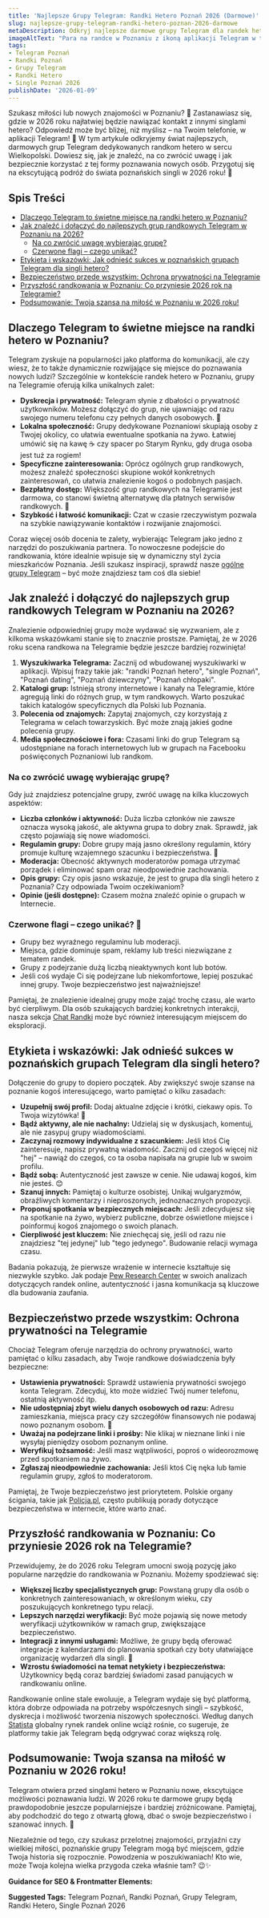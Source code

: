 ```yaml
---
title: 'Najlepsze Grupy Telegram: Randki Hetero Poznań 2026 (Darmowe)'
slug: najlepsze-grupy-telegram-randki-hetero-poznan-2026-darmowe
metaDescription: Odkryj najlepsze darmowe grupy Telegram dla randek hetero w Poznaniu na 2026! Znajdź miłość i nowe znajomości. Porady, bezpieczeństwo i popularne grupy.
imageAltText: "Para na randce w Poznaniu z ikoną aplikacji Telegram w tle.\n\n        *   Suggested Anchor: \"katalogów grup Telegram w Poznaniu\"\n        *   Suggested Path: `/grupy/poznan` (jeśli taka kategoria/podkategoria istnieje lub jest planowana)\n    2.  Phrase in text: \"dynamicznie rozwijające się miejsce do poznawania nowych ludzi\" (w sekcji \"Dlaczego Telegram to świetne miejsce...\")\n        *   Suggested Anchor: \"poznawania nowych ludzi na Telegramie\"\n        *   Suggested Path: `/artykuly/jak-poznawac-ludzi-na-telegramie` (jeśli istnieje taki artykuł lub kategoria artykułów)"
tags:
- Telegram Poznań
- Randki Poznań
- Grupy Telegram
- Randki Hetero
- Single Poznań 2026
publishDate: '2026-01-09'
---
```


Szukasz miłości lub nowych znajomości w Poznaniu? 🤔 Zastanawiasz się, gdzie w 2026 roku najłatwiej będzie nawiązać kontakt z innymi singlami hetero? Odpowiedź może być bliżej, niż myślisz – na Twoim telefonie, w aplikacji Telegram! 📱 W tym artykule odkryjemy świat najlepszych, darmowych grup Telegram dedykowanych randkom hetero w sercu Wielkopolski. Dowiesz się, jak je znaleźć, na co zwrócić uwagę i jak bezpiecznie korzystać z tej formy poznawania nowych osób. Przygotuj się na ekscytującą podróż do świata poznańskich singli w 2026 roku! 🚀

## Spis Treści

- [Dlaczego Telegram to świetne miejsce na randki hetero w Poznaniu?](#dlaczego-telegram-to-świetne-miejsce-na-randki-hetero-w-poznaniu)
- [Jak znaleźć i dołączyć do najlepszych grup randkowych Telegram w Poznaniu na 2026?](#jak-znaleźć-i-dołączyć-do-najlepszych-grup-randkowych-telegram-w-poznaniu-na-2026)
  - [Na co zwrócić uwagę wybierając grupę?](#na-co-zwrócić-uwagę-wybierając-grupę)
  - [Czerwone flagi – czego unikać?](#czerwone-flagi--czego-unikać)
- [Etykieta i wskazówki: Jak odnieść sukces w poznańskich grupach Telegram dla singli hetero?](#etykieta-i-wskazówki-jak-odnieść-sukces-w-poznańskich-grupach-telegram-dla-singli-hetero)
- [Bezpieczeństwo przede wszystkim: Ochrona prywatności na Telegramie](#bezpieczeństwo-przede-wszystkim-ochrona-prywatności-na-telegramie)
- [Przyszłość randkowania w Poznaniu: Co przyniesie 2026 rok na Telegramie?](#przyszłość-randkowania-w-poznaniu-co-przyniesie-2026-rok-na-telegramie)
- [Podsumowanie: Twoja szansa na miłość w Poznaniu w 2026 roku!](#podsumowanie-twoja-szansa-na-miłość-w-poznaniu-w-2026-roku)

## Dlaczego Telegram to świetne miejsce na randki hetero w Poznaniu?

Telegram zyskuje na popularności jako platforma do komunikacji, ale czy wiesz, że to także dynamicznie rozwijające się miejsce do poznawania nowych ludzi? Szczególnie w kontekście randek hetero w Poznaniu, grupy na Telegramie oferują kilka unikalnych zalet:

*   **Dyskrecja i prywatność:** Telegram słynie z dbałości o prywatność użytkowników. Możesz dołączyć do grup, nie ujawniając od razu swojego numeru telefonu czy pełnych danych osobowych. 🤫
*   **Lokalna społeczność:** Grupy dedykowane Poznaniowi skupiają osoby z Twojej okolicy, co ułatwia ewentualne spotkania na żywo. Łatwiej umówić się na kawę ☕ czy spacer po Starym Rynku, gdy druga osoba jest tuż za rogiem!
*   **Specyficzne zainteresowania:** Oprócz ogólnych grup randkowych, możesz znaleźć społeczności skupione wokół konkretnych zainteresowań, co ułatwia znalezienie kogoś o podobnych pasjach.
*   **Bezpłatny dostęp:** Większość grup randkowych na Telegramie jest darmowa, co stanowi świetną alternatywę dla płatnych serwisów randkowych. 💸
*   **Szybkość i łatwość komunikacji:** Czat w czasie rzeczywistym pozwala na szybkie nawiązywanie kontaktów i rozwijanie znajomości.

Coraz więcej osób docenia te zalety, wybierając Telegram jako jedno z narzędzi do poszukiwania partnera. To nowoczesne podejście do randkowania, które idealnie wpisuje się w dynamiczny styl życia mieszkańców Poznania. Jeśli szukasz inspiracji, sprawdź nasze [ogólne grupy Telegram](/grupy) – być może znajdziesz tam coś dla siebie!

## Jak znaleźć i dołączyć do najlepszych grup randkowych Telegram w Poznaniu na 2026?

Znalezienie odpowiedniej grupy może wydawać się wyzwaniem, ale z kilkoma wskazówkami stanie się to znacznie prostsze. Pamiętaj, że w 2026 roku scena randkowa na Telegramie będzie jeszcze bardziej rozwinięta!

1.  **Wyszukiwarka Telegrama:** Zacznij od wbudowanej wyszukiwarki w aplikacji. Wpisuj frazy takie jak: "randki Poznań hetero", "single Poznań", "Poznań dating", "Poznań dziewczyny", "Poznań chłopaki".
2.  **Katalogi grup:** Istnieją strony internetowe i kanały na Telegramie, które agregują linki do różnych grup, w tym randkowych. Warto poszukać takich katalogów specyficznych dla Polski lub Poznania.
3.  **Polecenia od znajomych:** Zapytaj znajomych, czy korzystają z Telegrama w celach towarzyskich. Być może znają jakieś godne polecenia grupy.
4.  **Media społecznościowe i fora:** Czasami linki do grup Telegram są udostępniane na forach internetowych lub w grupach na Facebooku poświęconych Poznaniowi lub randkom.

### Na co zwrócić uwagę wybierając grupę?

Gdy już znajdziesz potencjalne grupy, zwróć uwagę na kilka kluczowych aspektów:

*   **Liczba członków i aktywność:** Duża liczba członków nie zawsze oznacza wysoką jakość, ale aktywna grupa to dobry znak. Sprawdź, jak często pojawiają się nowe wiadomości.
*   **Regulamin grupy:** Dobre grupy mają jasno określony regulamin, który promuje kulturę wzajemnego szacunku i bezpieczeństwa. 📜
*   **Moderacja:** Obecność aktywnych moderatorów pomaga utrzymać porządek i eliminować spam oraz nieodpowiednie zachowania.
*   **Opis grupy:** Czy opis jasno wskazuje, że jest to grupa dla singli hetero z Poznania? Czy odpowiada Twoim oczekiwaniom?
*   **Opinie (jeśli dostępne):** Czasem można znaleźć opinie o grupach w Internecie.

### Czerwone flagi – czego unikać? 🚩

*   Grupy bez wyraźnego regulaminu lub moderacji.
*   Miejsca, gdzie dominuje spam, reklamy lub treści niezwiązane z tematem randek.
*   Grupy z podejrzanie dużą liczbą nieaktywnych kont lub botów.
*   Jeśli coś wydaje Ci się podejrzane lub niekomfortowe, lepiej poszukać innej grupy. Twoje bezpieczeństwo jest najważniejsze!

Pamiętaj, że znalezienie idealnej grupy może zająć trochę czasu, ale warto być cierpliwym. Dla osób szukających bardziej konkretnych interakcji, nasza sekcja [Chat Randki](/chat/randki) może być również interesującym miejscem do eksploracji.

## Etykieta i wskazówki: Jak odnieść sukces w poznańskich grupach Telegram dla singli hetero?

Dołączenie do grupy to dopiero początek. Aby zwiększyć swoje szanse na poznanie kogoś interesującego, warto pamiętać o kilku zasadach:

*   **Uzupełnij swój profil:** Dodaj aktualne zdjęcie i krótki, ciekawy opis. To Twoja wizytówka! 🤩
*   **Bądź aktywny, ale nie nachalny:** Udzielaj się w dyskusjach, komentuj, ale nie zasypuj grupy wiadomościami.
*   **Zaczynaj rozmowy indywidualne z szacunkiem:** Jeśli ktoś Cię zainteresuje, napisz prywatną wiadomość. Zacznij od czegoś więcej niż "hej" – nawiąż do czegoś, co ta osoba napisała na grupie lub w swoim profilu.
*   **Bądź sobą:** Autentyczność jest zawsze w cenie. Nie udawaj kogoś, kim nie jesteś. 😊
*   **Szanuj innych:** Pamiętaj o kulturze osobistej. Unikaj wulgaryzmów, obraźliwych komentarzy i nieproszonych, jednoznacznych propozycji.
*   **Proponuj spotkania w bezpiecznych miejscach:** Jeśli zdecydujesz się na spotkanie na żywo, wybierz publiczne, dobrze oświetlone miejsce i poinformuj kogoś znajomego o swoich planach.
*   **Cierpliwość jest kluczem:** Nie zniechęcaj się, jeśli od razu nie znajdziesz "tej jedynej" lub "tego jedynego". Budowanie relacji wymaga czasu.

Badania pokazują, że pierwsze wrażenie w internecie kształtuje się niezwykle szybko. Jak podaje [Pew Research Center](https://www.pewresearch.org/internet/2020/02/06/the-virtues-and-downsides-of-online-dating/) w swoich analizach dotyczących randek online, autentyczność i jasna komunikacja są kluczowe dla budowania zaufania.

## Bezpieczeństwo przede wszystkim: Ochrona prywatności na Telegramie

Chociaż Telegram oferuje narzędzia do ochrony prywatności, warto pamiętać o kilku zasadach, aby Twoje randkowe doświadczenia były bezpieczne:

*   **Ustawienia prywatności:** Sprawdź ustawienia prywatności swojego konta Telegram. Zdecyduj, kto może widzieć Twój numer telefonu, ostatnią aktywność itp.
*   **Nie udostępniaj zbyt wielu danych osobowych od razu:** Adresu zamieszkania, miejsca pracy czy szczegółów finansowych nie podawaj nowo poznanym osobom. 😬
*   **Uważaj na podejrzane linki i prośby:** Nie klikaj w nieznane linki i nie wysyłaj pieniędzy osobom poznanym online.
*   **Weryfikuj tożsamość:** Jeśli masz wątpliwości, poproś o wideorozmowę przed spotkaniem na żywo.
*   **Zgłaszaj nieodpowiednie zachowania:** Jeśli ktoś Cię nęka lub łamie regulamin grupy, zgłoś to moderatorom.

Pamiętaj, że Twoje bezpieczeństwo jest priorytetem. Polskie organy ścigania, takie jak [Policja.pl](https://www.policja.pl/), często publikują porady dotyczące bezpieczeństwa w internecie, które warto znać.

## Przyszłość randkowania w Poznaniu: Co przyniesie 2026 rok na Telegramie?

Przewidujemy, że do 2026 roku Telegram umocni swoją pozycję jako popularne narzędzie do randkowania w Poznaniu. Możemy spodziewać się:

*   **Większej liczby specjalistycznych grup:** Powstaną grupy dla osób o konkretnych zainteresowaniach, w określonym wieku, czy poszukujących konkretnego typu relacji.
*   **Lepszych narzędzi weryfikacji:** Być może pojawią się nowe metody weryfikacji użytkowników w ramach grup, zwiększające bezpieczeństwo.
*   **Integracji z innymi usługami:** Możliwe, że grupy będą oferować integracje z kalendarzami do planowania spotkań czy boty ułatwiające organizację wydarzeń dla singli. 🎉
*   **Wzrostu świadomości na temat netykiety i bezpieczeństwa:** Użytkownicy będą coraz bardziej świadomi zasad panujących w randkowaniu online.

Randkowanie online stale ewoluuje, a Telegram wydaje się być platformą, która dobrze odpowiada na potrzeby współczesnych singli – szybkość, dyskrecja i możliwość tworzenia niszowych społeczności. Według danych [Statista](https://www.statista.com/outlook/dmo/eservices/dating-services/worldwide) globalny rynek randek online wciąż rośnie, co sugeruje, że platformy takie jak Telegram będą odgrywać coraz większą rolę.

## Podsumowanie: Twoja szansa na miłość w Poznaniu w 2026 roku!

Telegram otwiera przed singlami hetero w Poznaniu nowe, ekscytujące możliwości poznawania ludzi. W 2026 roku te darmowe grupy będą prawdopodobnie jeszcze popularniejsze i bardziej zróżnicowane. Pamiętaj, aby podchodzić do tego z otwartą głową, dbać o swoje bezpieczeństwo i szanować innych. 💖

Niezależnie od tego, czy szukasz przelotnej znajomości, przyjaźni czy wielkiej miłości, poznańskie grupy Telegram mogą być miejscem, gdzie Twoja historia się rozpocznie. Powodzenia w poszukiwaniach! Kto wie, może Twoja kolejna wielka przygoda czeka właśnie tam? 😉✨

**Guidance for SEO & Frontmatter Elements:**




**Suggested Tags:**
Telegram Poznań, Randki Poznań, Grupy Telegram, Randki Hetero, Single Poznań 2026
